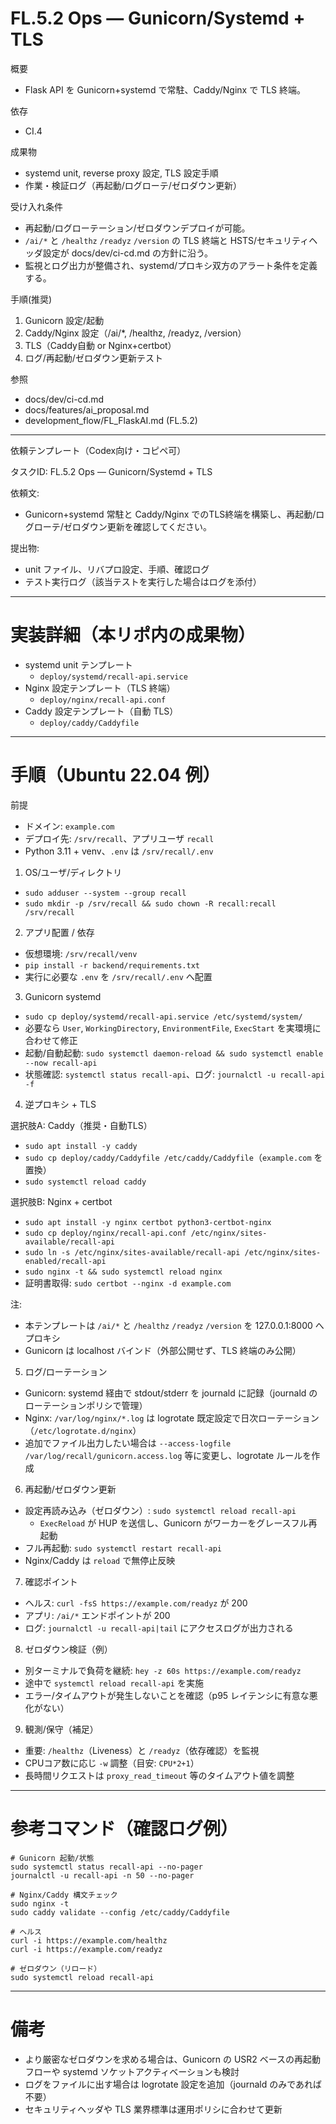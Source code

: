 # FL.5.2 Ops — Gunicorn/Systemd + TLS

概要
- Flask API を Gunicorn+systemd で常駐、Caddy/Nginx で TLS 終端。

依存
- CI.4

成果物
- systemd unit, reverse proxy 設定, TLS 設定手順
- 作業・検証ログ（再起動/ログローテ/ゼロダウン更新）

受け入れ条件
- 再起動/ログローテーション/ゼロダウンデプロイが可能。
- `/ai/*` と `/healthz` `/readyz` `/version` の TLS 終端と HSTS/セキュリティヘッダ設定が docs/dev/ci-cd.md の方針に沿う。
- 監視とログ出力が整備され、systemd/プロキシ双方のアラート条件を定義する。

手順(推奨)
1) Gunicorn 設定/起動
2) Caddy/Nginx 設定（/ai/*, /healthz, /readyz, /version）
3) TLS（Caddy自動 or Nginx+certbot）
4) ログ/再起動/ゼロダウン更新テスト

参照
- docs/dev/ci-cd.md
- docs/features/ai_proposal.md
- development_flow/FL_FlaskAI.md (FL.5.2)

---
依頼テンプレート（Codex向け・コピペ可）

タスクID: FL.5.2 Ops — Gunicorn/Systemd + TLS

依頼文:
- Gunicorn+systemd 常駐と Caddy/Nginx でのTLS終端を構築し、再起動/ログローテ/ゼロダウン更新を確認してください。

提出物:
- unit ファイル、リバプロ設定、手順、確認ログ
- テスト実行ログ（該当テストを実行した場合はログを添付）

---

# 実装詳細（本リポ内の成果物）

- systemd unit テンプレート
  - `deploy/systemd/recall-api.service`
- Nginx 設定テンプレート（TLS 終端）
  - `deploy/nginx/recall-api.conf`
- Caddy 設定テンプレート（自動 TLS）
  - `deploy/caddy/Caddyfile`

---

# 手順（Ubuntu 22.04 例）

前提
- ドメイン: `example.com`
- デプロイ先: `/srv/recall`、アプリユーザ `recall`
- Python 3.11 + venv、`.env` は `/srv/recall/.env`

1) OS/ユーザ/ディレクトリ
- `sudo adduser --system --group recall`
- `sudo mkdir -p /srv/recall && sudo chown -R recall:recall /srv/recall`

2) アプリ配置 / 依存
- 仮想環境: `/srv/recall/venv`
- `pip install -r backend/requirements.txt`
- 実行に必要な `.env` を `/srv/recall/.env` へ配置

3) Gunicorn systemd
- `sudo cp deploy/systemd/recall-api.service /etc/systemd/system/`
- 必要なら `User`, `WorkingDirectory`, `EnvironmentFile`, `ExecStart` を実環境に合わせて修正
- 起動/自動起動: `sudo systemctl daemon-reload && sudo systemctl enable --now recall-api`
- 状態確認: `systemctl status recall-api`、ログ: `journalctl -u recall-api -f`

4) 逆プロキシ + TLS

選択肢A: Caddy（推奨・自動TLS）
- `sudo apt install -y caddy`
- `sudo cp deploy/caddy/Caddyfile /etc/caddy/Caddyfile`（`example.com` を置換）
- `sudo systemctl reload caddy`

選択肢B: Nginx + certbot
- `sudo apt install -y nginx certbot python3-certbot-nginx`
- `sudo cp deploy/nginx/recall-api.conf /etc/nginx/sites-available/recall-api`
- `sudo ln -s /etc/nginx/sites-available/recall-api /etc/nginx/sites-enabled/recall-api`
- `sudo nginx -t && sudo systemctl reload nginx`
- 証明書取得: `sudo certbot --nginx -d example.com`

注:
- 本テンプレートは `/ai/*` と `/healthz` `/readyz` `/version` を 127.0.0.1:8000 へプロキシ
- Gunicorn は localhost バインド（外部公開せず、TLS 終端のみ公開）

5) ログ/ローテーション
- Gunicorn: systemd 経由で stdout/stderr を journald に記録（journald のローテーションポリシで管理）
- Nginx: `/var/log/nginx/*.log` は logrotate 既定設定で日次ローテーション（`/etc/logrotate.d/nginx`）
- 追加でファイル出力したい場合は `--access-logfile /var/log/recall/gunicorn.access.log` 等に変更し、logrotate ルールを作成

6) 再起動/ゼロダウン更新
- 設定再読み込み（ゼロダウン）: `sudo systemctl reload recall-api`
  - `ExecReload` が HUP を送信し、Gunicorn がワーカーをグレースフル再起動
- フル再起動: `sudo systemctl restart recall-api`
- Nginx/Caddy は `reload` で無停止反映

7) 確認ポイント
- ヘルス: `curl -fsS https://example.com/readyz` が 200
- アプリ: `/ai/*` エンドポイントが 200
- ログ: `journalctl -u recall-api|tail` にアクセスログが出力される

8) ゼロダウン検証（例）
- 別ターミナルで負荷を継続: `hey -z 60s https://example.com/readyz`
- 途中で `systemctl reload recall-api` を実施
- エラー/タイムアウトが発生しないことを確認（p95 レイテンシに有意な悪化がない）

9) 観測/保守（補足）
- 重要: `/healthz`（Liveness）と `/readyz`（依存確認）を監視
- CPUコア数に応じ `-w` 調整（目安: `CPU*2+1`）
- 長時間リクエストは `proxy_read_timeout` 等のタイムアウト値を調整

---

# 参考コマンド（確認ログ例）

```
# Gunicorn 起動/状態
sudo systemctl status recall-api --no-pager
journalctl -u recall-api -n 50 --no-pager

# Nginx/Caddy 構文チェック
sudo nginx -t
sudo caddy validate --config /etc/caddy/Caddyfile

# ヘルス
curl -i https://example.com/healthz
curl -i https://example.com/readyz

# ゼロダウン（リロード）
sudo systemctl reload recall-api
```

---

# 備考
- より厳密なゼロダウンを求める場合は、Gunicorn の USR2 ベースの再起動フローや systemd ソケットアクティベーションも検討
- ログをファイルに出す場合は logrotate 設定を追加（journald のみであれば不要）
- セキュリティヘッダや TLS 業界標準は運用ポリシに合わせて更新
